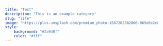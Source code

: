 ```yaml
---
title: "Test"
description: "This is an example category"
slug: "life"
image: "https://plus.unsplash.com/premium_photo-1687202582806-065e0e2c8bfe?w=700&auto=format&fit=crop&q=60&ixlib=rb-4.0.3&ixid=M3wxMjA3fDB8MHxzZWFyY2h8MXx8bGlmZXxlbnwwfHwwfHx8MA%3D%3D"
style:
    background: "#2a9d8f"
    color: "#fff"
---
```

